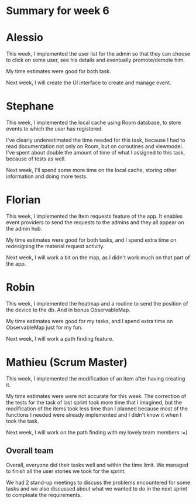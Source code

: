 # Summary for week 6

# Alessio 

This week, I implemented the user list for the admin so that they can choose to click on some user, see his details and eventually promote/demote him. 

My time estimates were good for both task.

Next week, I will create the UI interface to create and manage event. 

# Stephane
This week, I implemented the local cache using Room database, to store events to which the user has registered.

I've clearly underestimated the time needed for this task, because I had to read documentation not only on Room, but on 
coroutines and viewmodel. I've spent about double the amount of time of what I assigned to this task, because of tests
as well.

Next week, I'll spend some more time on the local cache, storing other information and doing more tests.

# Florian

This week, I implemented the Item requests feature of the app. It enables event providers to send the requests to the admins and they all appear on the admin hub. 

My time estimates were good for both tasks, and I spend extra time on redesigning the material request activity.

Next week, I will work a bit on the map, as I didn't work much on that part of the app.

# Robin

This week, I implemented the heatmap and a routine to send the position of the device to the db. And in bonus ObservableMap.

My time estimates were good for my tasks, and I spend extra time on ObservableMap just for my fun.

Next week, I will work a path finding feature.

# Mathieu (Scrum Master)

This week, I implemented the modification of an item after having creating it.

My time estimates were were not accurate for this week. The correction of the tests for the task of last sprint took more time that I imagined, but the modification of the items took less time than I planned because most of the functions I needed were already implemented and I didn't know it when I took the task.

Next week, I will work on the path finding with my lovely team members :=)

## Overall team

Overall, everyone did their tasks well and within the time limit. We managed to finish all the user stories we took for the sprint.

We had 2 stand-up meetings to discuss the problems encountered for some tasks and we also discussed about what we wanted to do in the next sprint to compleate the requirements.